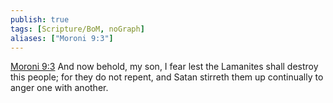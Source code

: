 ```yaml
---
publish: true
tags: [Scripture/BoM, noGraph]
aliases: ["Moroni 9:3"]
---
```

[Moroni 9:3](https://churchofjesuschrist.org/study/scriptures/bofm/moro/9?lang=eng&id=p3#p3) And now behold, my son, I fear lest the Lamanites shall destroy this people; for they do not repent, and Satan stirreth them up continually to anger one with another.
